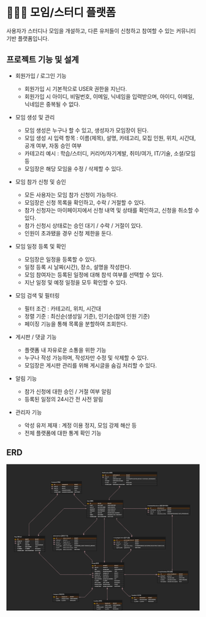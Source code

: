 # 🧑‍🤝‍🧑 모임/스터디 플랫폼
사용자가 스터디나 모임을 개설하고, 다른 유저들이 신청하고 참여할 수 있는 커뮤니티 기반 플랫폼입니다.

## 프로젝트 기능 및 설계
 - 회원가입 / 로그인 기능
   - 회원가입 시 기본적으로 USER 권한을 지닌다.
   - 회원가입 시 아이디, 비밀번호, 이메일, 닉네임을 입력받으며, 아이디, 이메일, 닉네임은 중복될 수 없다.

 - 모임 생성 및 관리
   - 모임 생성은 누구나 할 수 있고, 생성자가 모임장이 된다.
   - 모임 생성 시 입력 항목 : 이름(제목), 설명, 카테고리, 모집 인원, 위치, 시간대, 공개 여부, 자동 승인 여부
   - 카테고리 예시 : 학습/스터디, 커리어/자기계발, 취미/여가, IT/기술, 소셜/모임 등
   - 모임장은 해당 모임을 수정 / 삭제할 수 있다.

 - 모임 참가 신청 및 승인
   - 모든 사용자는 모임 참가 신청이 가능하다.
   - 모임장은 신청 목록을 확인하고, 수락 / 거절할 수 있다.
   - 참가 신청자는 마이페이지에서 신청 내역 및 상태를 확인하고, 신청을 취소할 수 있다.
   - 참가 신청시 상태로는 승인 대기 / 수락 / 거절이 있다.
   - 인원이 초과됐을 경우 신청 제한을 둔다.

 - 모임 일정 등록 및 확인
   - 모임장은 일정을 등록할 수 있다.
   - 일정 등록 시 날짜(시간), 장소, 설명을 작성한다.
   - 모임 참여자는 등록된 일정에 대해 참석 여부를 선택할 수 있다.
   - 지난 일정 및 예정 일정을 모두 확인할 수 있다.

 - 모임 검색 및 필터링
   - 필터 조건 : 카테고리, 위치, 시간대
   - 정렬 기준 : 최신순(생성일 기준), 인기순(참여 인원 기준)
   - 페이징 기능을 통해 목록을 분할하여 조회한다.

 - 게시판 / 댓글 기능
   - 플랫폼 내 자유로운 소통을 위한 기능
   - 누구나 작성 가능하며, 작성자만 수정 및 삭제할 수 있다.
   - 모임장은 게시판 관리를 위해 게시글을 숨김 처리할 수 있다.

 - 알림 기능
   - 참가 신청에 대한 승인 / 거절 여부 알림
   - 등록된 일정의 24시간 전 사전 알림

 - 관리자 기능
   - 악성 유저 제재 : 계정 이용 정지, 모임 강제 해산 등
   - 전체 플랫폼에 대한 통계 확인 기능

## ERD
![erd2](https://github.com/Arti-39/Study-and-Social-Group-Platform/blob/main/doc/img/erd2.png)
